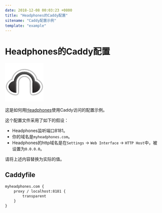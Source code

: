 ```yaml
---
date: 2018-12-08 00:03:23 +0800
title: "Headphones的Caddy配置"
sitename: "Caddy配置示例"
template: "example"
---
```


# Headphones的Caddy配置

![Headphones](https://raw.githubusercontent.com/rembo10/headphones/master/data/images/headphoneslogo.png)

这是如何用[Headphones](https://github.com/rembo10/headphones)使用Caddy访问的配置示例。

这个配置文件采用了如下的假设：

* Headphones监听端口8181。
* 你的域名是`myheadphones.com`。
* Headphones的http域名是在`Settings` -> `Web Interface` -> `HTTP Host`中，被设置为`0.0.0.0`。

请将上述内容替换为实际的值。

## Caddyfile

```caddy
myheadphones.com {
    proxy / localhost:8181 {
        transparent
    }
}
```
